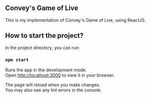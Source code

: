 ## Convey's Game of Live
This is my implementation of Convey's Game of Live, using ReactJS.

## How to start the project?

In the project directory, you can run:

### `npm start`

Runs the app in the development mode.\
Open [http://localhost:3000](http://localhost:3000) to view it in your browser.

The page will reload when you make changes.\
You may also see any lint errors in the console.
